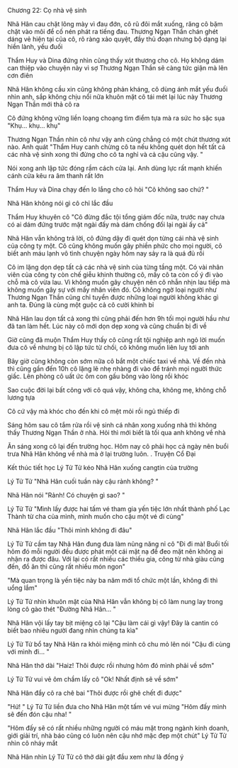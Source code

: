 




Chương 22: Cọ nhà vệ sinh


Nhã Hân cau chặt lông mày vì đau đớn, cô rũ đôi mắt xuống, răng cô bặm chặt vào môi để cố nén phát ra tiếng đau. Thương Ngạn Thần chán ghét dáng vẻ hiện tại của cô, rõ ràng xảo quyệt, đầy thủ đoạn nhưng bộ dạng lại hiền lành, yếu đuối

Thẩm Huy và Dina đứng nhìn cũng thấy xót thương cho cô. Họ không dám can thiệp vào chuyện này vì sợ Thương Ngạn Thần sẽ càng tức giận mà lên cơn điên

Nhã Hân không cầu xin cũng không phản kháng, cô dùng ánh mắt yếu đuối nhìn anh, sắp không chịu nổi nữa khuôn mặt cô tái mét lại lúc này Thương Ngạn Thần mới thả cô ra

Cô đứng không vững liền loạng choạng tìm điểm tựa mà ra sức ho sặc sụa "Khụ... khụ... khụ"

Thương Ngạn Thần nhìn cô như vậy anh cũng chẳng có một chút thương xót nào. Anh quát "Thẩm Huy canh chừng cô ta nếu không quét dọn hết tất cả các nhà vệ sinh xong thì đừng cho cô ta nghỉ và cả cậu cũng vậy. "

Nói xong anh lập tức đóng rầm cách cửa lại. Anh dùng lực rất mạnh khiến cánh cửa kêu ra âm thanh rất lớn

Thẩm Huy và Dina chạy đến lo lắng cho cô hỏi "Cô không sao chứ? "



Nhã Hân không nói gì cô chỉ lắc đầu

Thẩm Huy khuyên cô "Cô đừng đắc tội tổng giám đốc nữa, trước nay chưa có ai dám đứng trước mặt ngài đấy mà dám chống đối lại ngài ấy cả"

Nhã Hân vẫn không trả lời, cô đứng dậy đi quét dọn từng cái nhà vệ sinh của công ty một. Cô cũng không muốn gây phiền phức cho mọi người, cô biết anh máu lạnh vô tình chuyện ngày hôm nay sảy ra là quá đủ rồi

Cô im lặng dọn dẹp tất cả các nhà vệ sinh của từng tầng một. Có vài nhân viên của công ty còn chế giễu khinh thường cô, mấy cô ta còn cố ý đi vào chỗ mà cô vừa lau. Vì không muốn gây chuyện nên cô nhẫn nhịn lau tiếp mà không muốn gây sự với mấy nhân viên đó. Cô không ngờ loại người như Thương Ngạn Thần cũng chỉ tuyển được những loại người không khác gì anh ta. Đúng là cùng một guộc cả cô cười khinh bỉ

Nhã Hân lau dọn tất cả xong thì cũng phải đến hơn 9h tối mọi người hầu như đã tan làm hết. Lúc này cô mới dọn dẹp xong và cũng chuẩn bị đi về

Giờ cũng đã muộn Thẩm Huy thấy cô cũng rất tội nghiệp anh ngỏ lời muốn đưa cô về nhưng bị cô lập tức từ chối, cô không muốn liên luỵ tới anh

Bây giờ cũng không còn sớm nữa cô bắt một chiếc taxi về nhà. Về đến nhà thì cũng gần đến 10h cô lặng lẽ nhẹ nhàng đi vào để tránh mọi người thức giấc. Lên phòng cô uất ức ôm con gấu bông vào lòng rồi khóc

Sao cuộc đời lại bất công với cô quá vậy, không cha, không mẹ, không chỗ lương tựa

Cô cứ vậy mà khóc cho đến khi cô mệt mỏi rồi ngủ thiếp đi

Sáng hôm sau cô tắm rửa rồi vệ sinh cá nhân xong xuống nhà thì không thấy Thương Ngạn Thần ở nhà. Hỏi thì mới biết là tối qua anh không về nhà



Ăn sáng xong cô lại đến trường học. Hôm nay cô phải học cả ngày nên buổi trưa Nhã Hân không về nhà mà ở lại trường luôn. . Truyện Cổ Đại

Kết thúc tiết học Lý Tử Tử kéo Nhã Hân xuống cangtin của trường

Lý Tử Tử "Nhã Hân cuối tuần này cậu rảnh không? "

Nhã Hân nói "Rảnh! Có chuyện gì sao? "

Lý Tử Tử "Mình lấy được hai tấm vé tham gia yến tiệc lớn nhất thành phố Lạc Thành từ cha của mình, mình muốn cho cậu một vé đi cùng"

Nhã Hân lắc đầu "Thôi mình không đi đâu"

Lý Tử Tử cầm tay Nhã Hân đung đưa làm nũng năng nỉ cô "Đi đi mà! Buổi tối hôm đó mỗi người đều được phát một cái mặt nạ để đeo mặt nên không ai nhận ra được đâu. Với lại có rất nhiều các thiếu gia, công từ nhà giàu cũng đến, đồ ăn thì cũng rất nhiều món ngon"

"Mà quan trọng là yến tiệc này ba năm mới tổ chức một lần, không đi thì uổng lắm"

Lý Tử Tử nhìn khuôn mặt của Nhã Hân vẫn không bị cô làm nung lay trong lòng cô gào thét "Đường Nhã Hân... "

Nhã Hân vội lấy tay bịt miệng cô lại "Cậu làm cái gì vậy! Đây là cantin có biết bao nhiêu người đang nhìn chúng ta kìa"

Lý Tử Tử bổ tay Nhã Hân ra khỏi miệng mình cô chu mỏ lên nói "Cậu đi cùng với mình đi... "

Nhã Hân thở dài "Haiz! Thôi được rồi nhưng hôm đó mình phải về sớm"

Lý Tử Tử vui vẻ ôm chầm lấy cô "Ok! Nhất định sẽ về sớm"

Nhã Hân đẩy cô ra chê bai "Thôi được rồi ghê chết đi được"

"Hứ! " Lý Tử Tử liền đưa cho Nhã Hân một tấm vé vui mừng "Hôm đấy mình sẽ đến đón cậu nha! "

"Hôm đấy sẽ có rất nhiều những người có máu mặt trong ngành kinh doanh, giới giải trí, nhà báo cũng có luôn nên cậu nhớ mặc đẹp một chút" Lý Tử Tử nhìn cô nháy mắt

Nhã Hân nhìn Lý Tử Tử cô thở dài gật đầu xem như là đồng ý




